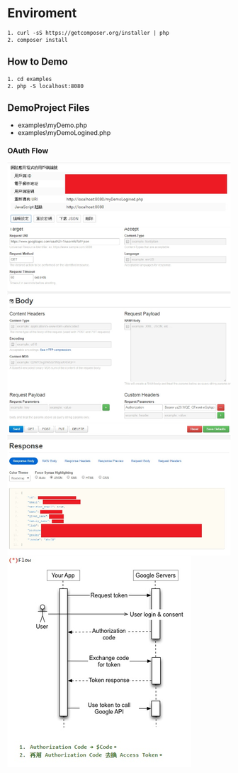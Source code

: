 # Enviroment

    1. curl -sS https://getcomposer.org/installer | php
    2. composer install

## How to Demo
  
    1. cd examples
    2. php -S localhost:8080

## DemoProject Files
- examples\myDemo.php
- examples\myDemoLogined.php

### OAuth Flow

![Google OAuth2 Flow](https://raw.githubusercontent.com/scott1028/php_google_signIn_study/master/examples/myDemo1.jpg)
![Google OAuth2 Flow](https://raw.githubusercontent.com/scott1028/php_google_signIn_study/master/examples/myDemo2.jpg)
![Google OAuth2 Flow](https://raw.githubusercontent.com/scott1028/php_google_signIn_study/master/examples/myDemo3.jpg)
![Google OAuth2 Flow](https://raw.githubusercontent.com/scott1028/php_google_signIn_study/master/examples/GoogleOAuthFlow.jpg)

